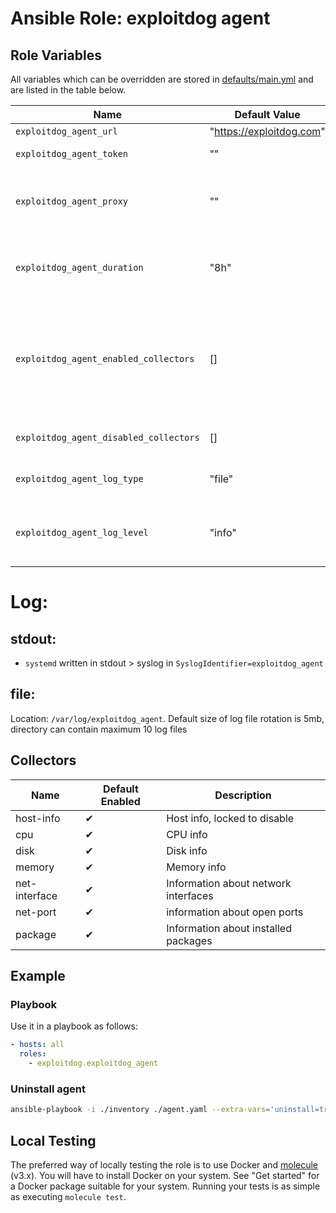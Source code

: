 # Ansible Role: exploitdog agent

## Role Variables

All variables which can be overridden are stored in [defaults/main.yml](defaults/main.yml) and are listed in the table
below.

| Name                                   | Default Value            | Description                                                                                                    |
|----------------------------------------|--------------------------|----------------------------------------------------------------------------------------------------------------|
| `exploitdog_agent_url`                 | "https://exploitdog.com" | Url Address                                                                                                    |
| `exploitdog_agent_token`               | ""                       | Agent token                                                                                                    |
| `exploitdog_agent_proxy`               | ""                       | Url proxy, must be supported [http connect](https://developer.mozilla.org/en-US/docs/Web/HTTP/Methods/CONNECT) |
| `exploitdog_agent_duration`            | "8h"                     | Frequency of data collection, '4h', '8h', '16h', '24h'                                                         |
| `exploitdog_agent_enabled_collectors`  | []                       | List of additionally enabled collectors. It adds collectors to those enabled by default                        |
| `exploitdog_agent_disabled_collectors` | []                       | List of disabled collectors.                                                                                   |
| `exploitdog_agent_log_type`            | "file"                   | Log type: "stdout", "file"                                                                                     |
| `exploitdog_agent_log_level`           | "info"                   | Log level: "debug", "info", "warning", "error"                                                                 |


# Log:

## stdout:
 * `systemd` written in stdout > syslog in `SyslogIdentifier=exploitdog_agent`

## file:

Location: `/var/log/exploitdog_agent`.
Default size of log file rotation is 5mb, directory can contain maximum 10 log files

## Collectors

| Name          | Default Enabled | Description                          |
|---------------|-----------------|--------------------------------------|
| host-info     | ✔               | Host info, locked to disable         |
| cpu           | ✔               | CPU info                             |
| disk          | ✔               | Disk info                            |
| memory        | ✔               | Memory info                          |
| net-interface | ✔               | Information about network interfaces |
| net-port      | ✔               | information about open ports         |
| package       | ✔               | Information about installed packages |

## Example

### Playbook

Use it in a playbook as follows:

```yaml
- hosts: all
  roles:
    - exploitdog.exploitdog_agent
```

### Uninstall agent

```bash
ansible-playbook -i ./inventory ./agent.yaml --extra-vars='uninstall=true'
```

## Local Testing

The preferred way of locally testing the role is to use Docker
and [molecule](https://github.com/ansible-community/molecule) (v3.x). You will have to install Docker on your system.
See "Get started" for a Docker package suitable for your system. Running your tests is as simple as
executing `molecule test`.